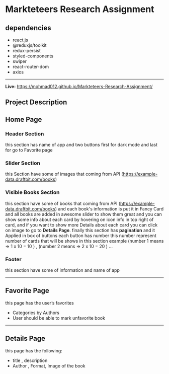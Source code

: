 # Markteteers Research Assignment

## dependencies

* react.js
* @reduxjs/toolkit
* redux-persist
* styled-components
* swiper
* react-router-dom
* axios

---

**Live:** https://mohmad012.github.io/Markteteers-Research-Assignment/

## Project Description

## Home Page

### Header Section

this section has name of app and two buttons first for dark mode and last for go to Favorite page

### Slider Section

this Section have some of images that coming from API (https://example-data.draftbit.com/books)

### Visible Books Section

this section have some of books that coming from API (https://example-data.draftbit.com/books) and each book's information is put it in Fancy Card and all books are added in awesome slider to show them great and you can show some info about each card by hovering on icon info in top right of card, and if you want to show more Details about each card you can click on image to go to **Details Page**.
finally this section has **pagination** and it Applied in box of buttons each button
has number this number represent number of cards that will be shows in this section
example (number 1 means => 1 x 10 = 10 ) , (number 2 means => 2 x 10 = 20 ) ...

### Footer

this section have some of information and name of app

---

## Favorite Page

this page has the user’s favorites
- Categories by Authors
- User should be able to mark unfavorite book

---

## Details Page

this page has the following:
- title , description
- Author , Format, Image of the book
